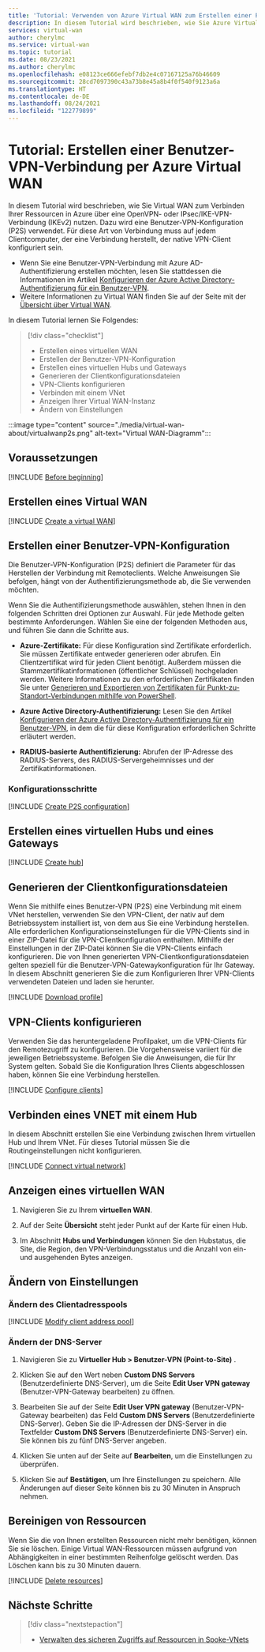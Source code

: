 ```yaml
---
title: 'Tutorial: Verwenden von Azure Virtual WAN zum Erstellen einer Point-to-Site-Verbindung mit Azure'
description: In diesem Tutorial wird beschrieben, wie Sie Azure Virtual WAN verwenden, um eine Benutzer-VPN-Verbindung (Point-to-Site) mit Azure zu erstellen.
services: virtual-wan
author: cherylmc
ms.service: virtual-wan
ms.topic: tutorial
ms.date: 08/23/2021
ms.author: cherylmc
ms.openlocfilehash: e08123ce666efebf7db2e4c07167125a76b46609
ms.sourcegitcommit: 28cd7097390c43a73b8e45a8b4f0f540f9123a6a
ms.translationtype: HT
ms.contentlocale: de-DE
ms.lasthandoff: 08/24/2021
ms.locfileid: "122779899"
---
```

# <a name="tutorial-create-a-user-vpn-connection-using-azure-virtual-wan"></a>Tutorial: Erstellen einer Benutzer-VPN-Verbindung per Azure Virtual WAN

In diesem Tutorial wird beschrieben, wie Sie Virtual WAN zum Verbinden Ihrer Ressourcen in Azure über eine OpenVPN- oder IPsec/IKE-VPN-Verbindung (IKEv2) nutzen. Dazu wird eine Benutzer-VPN-Konfiguration (P2S) verwendet. Für diese Art von Verbindung muss auf jedem Clientcomputer, der eine Verbindung herstellt, der native VPN-Client konfiguriert sein.
* Wenn Sie eine Benutzer-VPN-Verbindung mit Azure AD-Authentifizierung erstellen möchten, lesen Sie stattdessen die Informationen im Artikel [Konfigurieren der Azure Active Directory-Authentifizierung für ein Benutzer-VPN](virtual-wan-point-to-site-azure-ad.md).
* Weitere Informationen zu Virtual WAN finden Sie auf der Seite mit der [Übersicht über Virtual WAN](virtual-wan-about.md).

In diesem Tutorial lernen Sie Folgendes:

> [!div class="checklist"]
> * Erstellen eines virtuellen WAN
> * Erstellen der Benutzer-VPN-Konfiguration
> * Erstellen eines virtuellen Hubs und Gateways
> * Generieren der Clientkonfigurationsdateien
> * VPN-Clients konfigurieren
> * Verbinden mit einem VNet
> * Anzeigen Ihrer Virtual WAN-Instanz
> * Ändern von Einstellungen

:::image type="content" source="./media/virtual-wan-about/virtualwanp2s.png" alt-text="Virtual WAN-Diagramm":::

## <a name="prerequisites"></a>Voraussetzungen

[!INCLUDE [Before beginning](../../includes/virtual-wan-before-include.md)]

## <a name="create-a-virtual-wan"></a><a name="wan"></a>Erstellen eines Virtual WAN

[!INCLUDE [Create a virtual WAN](../../includes/virtual-wan-create-vwan-include.md)]

## <a name="create-a-user-vpn-configuration"></a><a name="p2sconfig"></a>Erstellen einer Benutzer-VPN-Konfiguration

Die Benutzer-VPN-Konfiguration (P2S) definiert die Parameter für das Herstellen der Verbindung mit Remoteclients. Welche Anweisungen Sie befolgen, hängt von der Authentifizierungsmethode ab, die Sie verwenden möchten.

Wenn Sie die Authentifizierungsmethode auswählen, stehen Ihnen in den folgenden Schritten drei Optionen zur Auswahl. Für jede Methode gelten bestimmte Anforderungen. Wählen Sie eine der folgenden Methoden aus, und führen Sie dann die Schritte aus.

* **Azure-Zertifikate:** Für diese Konfiguration sind Zertifikate erforderlich. Sie müssen Zertifikate entweder generieren oder abrufen. Ein Clientzertifikat wird für jeden Client benötigt. Außerdem müssen die Stammzertifikatinformationen (öffentlicher Schlüssel) hochgeladen werden. Weitere Informationen zu den erforderlichen Zertifikaten finden Sie unter [Generieren und Exportieren von Zertifikaten für Punkt-zu-Standort-Verbindungen mithilfe von PowerShell](certificates-point-to-site.md).

* **Azure Active Directory-Authentifizierung:** Lesen Sie den Artikel [Konfigurieren der Azure Active Directory-Authentifizierung für ein Benutzer-VPN](virtual-wan-point-to-site-azure-ad.md), in dem die für diese Konfiguration erforderlichen Schritte erläutert werden.

* **RADIUS-basierte Authentifizierung:** Abrufen der IP-Adresse des RADIUS-Servers, des RADIUS-Servergeheimnisses und der Zertifikatinformationen.

### <a name="configuration-steps"></a>Konfigurationsschritte

[!INCLUDE [Create P2S configuration](../../includes/virtual-wan-p2s-configuration-include.md)]

## <a name="create-a-virtual-hub-and-gateway"></a><a name="hub"></a>Erstellen eines virtuellen Hubs und eines Gateways

[!INCLUDE [Create hub](../../includes/virtual-wan-p2s-hub-include.md)]

## <a name="generate-client-configuration-files"></a><a name="download"></a>Generieren der Clientkonfigurationsdateien

Wenn Sie mithilfe eines Benutzer-VPN (P2S) eine Verbindung mit einem VNet herstellen, verwenden Sie den VPN-Client, der nativ auf dem Betriebssystem installiert ist, von dem aus Sie eine Verbindung herstellen. Alle erforderlichen Konfigurationseinstellungen für die VPN-Clients sind in einer ZIP-Datei für die VPN-Clientkonfiguration enthalten. Mithilfe der Einstellungen in der ZIP-Datei können Sie die VPN-Clients einfach konfigurieren. Die von Ihnen generierten VPN-Clientkonfigurationsdateien gelten speziell für die Benutzer-VPN-Gatewaykonfiguration für Ihr Gateway. In diesem Abschnitt generieren Sie die zum Konfigurieren Ihrer VPN-Clients verwendeten Dateien und laden sie herunter.

[!INCLUDE [Download profile](../../includes/virtual-wan-p2s-download-profile-include.md)]

## <a name="configure-vpn-clients"></a><a name="configure-client"></a>VPN-Clients konfigurieren

Verwenden Sie das heruntergeladene Profilpaket, um die VPN-Clients für den Remotezugriff zu konfigurieren. Die Vorgehensweise variiert für die jeweiligen Betriebssysteme. Befolgen Sie die Anweisungen, die für Ihr System gelten.
Sobald Sie die Konfiguration Ihres Clients abgeschlossen haben, können Sie eine Verbindung herstellen.

[!INCLUDE [Configure clients](../../includes/virtual-wan-p2s-configure-clients-include.md)]

## <a name="connect-vnet-to-hub"></a><a name="connect-vnet"></a>Verbinden eines VNET mit einem Hub

In diesem Abschnitt erstellen Sie eine Verbindung zwischen Ihrem virtuellen Hub und Ihrem VNet. Für dieses Tutorial müssen Sie die Routingeinstellungen nicht konfigurieren.

[!INCLUDE [Connect virtual network](../../includes/virtual-wan-connect-vnet-hub-include.md)]

## <a name="view-a-virtual-wan"></a><a name="viewwan"></a>Anzeigen eines virtuellen WAN

1. Navigieren Sie zu Ihrem **virtuellen WAN**.

1. Auf der Seite **Übersicht** steht jeder Punkt auf der Karte für einen Hub.

1. Im Abschnitt **Hubs und Verbindungen** können Sie den Hubstatus, die Site, die Region, den VPN-Verbindungsstatus und die Anzahl von ein- und ausgehenden Bytes anzeigen.

## <a name="modify-settings"></a>Ändern von Einstellungen

### <a name="modify-client-address-pool"></a><a name="address-pool"></a>Ändern des Clientadresspools

[!INCLUDE [Modify client address pool](../../includes/virtual-wan-client-address-pool-include.md)]

### <a name="modify-dns-servers"></a><a name="dns"></a>Ändern der DNS-Server

1. Navigieren Sie zu **Virtueller Hub > Benutzer-VPN (Point-to-Site)** .

1. Klicken Sie auf den Wert neben **Custom DNS Servers** (Benutzerdefinierte DNS-Server), um die Seite **Edit User VPN gateway** (Benutzer-VPN-Gateway bearbeiten) zu öffnen.

1. Bearbeiten Sie auf der Seite **Edit User VPN gateway** (Benutzer-VPN-Gateway bearbeiten) das Feld **Custom DNS Servers** (Benutzerdefinierte DNS-Server). Geben Sie die IP-Adressen der DNS-Server in die Textfelder **Custom DNS Servers** (Benutzerdefinierte DNS-Server) ein. Sie können bis zu fünf DNS-Server angeben.

1. Klicken Sie unten auf der Seite auf **Bearbeiten**, um die Einstellungen zu überprüfen.

1. Klicken Sie auf **Bestätigen**, um Ihre Einstellungen zu speichern. Alle Änderungen auf dieser Seite können bis zu 30 Minuten in Anspruch nehmen.

## <a name="clean-up-resources"></a><a name="cleanup"></a>Bereinigen von Ressourcen

Wenn Sie die von Ihnen erstellten Ressourcen nicht mehr benötigen, können Sie sie löschen. Einige Virtual WAN-Ressourcen müssen aufgrund von Abhängigkeiten in einer bestimmten Reihenfolge gelöscht werden. Das Löschen kann bis zu 30 Minuten dauern.

[!INCLUDE [Delete resources](../../includes/virtual-wan-resource-cleanup.md)]

## <a name="next-steps"></a>Nächste Schritte


> [!div class="nextstepaction"]
> * [Verwalten des sicheren Zugriffs auf Ressourcen in Spoke-VNets](manage-secure-access-resources-spoke-p2s.md)

